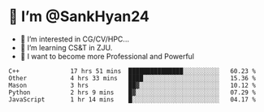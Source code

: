 # 👋 I’m @SankHyan24

- 👀 I’m interested in CG/CV/HPC...
- 🌱 I’m learning CS&T in ZJU.
- 💞️ I want to become more Professional and Powerful


<!---
SankHyan24/SankHyan24 is a ✨ special ✨ repository because its `README.md` (this file) appears on your GitHub profile.
You can click the Preview link to take a look at your changes.
--->
<!--START_SECTION:waka-->

```text
C++              17 hrs 51 mins  ███████████████░░░░░░░░░░   60.23 %
Other            4 hrs 33 mins   ████░░░░░░░░░░░░░░░░░░░░░   15.36 %
Mason            3 hrs           ██▓░░░░░░░░░░░░░░░░░░░░░░   10.12 %
Python           2 hrs 9 mins    █▓░░░░░░░░░░░░░░░░░░░░░░░   07.29 %
JavaScript       1 hr 14 mins    █░░░░░░░░░░░░░░░░░░░░░░░░   04.17 %
```

<!--END_SECTION:waka-->
